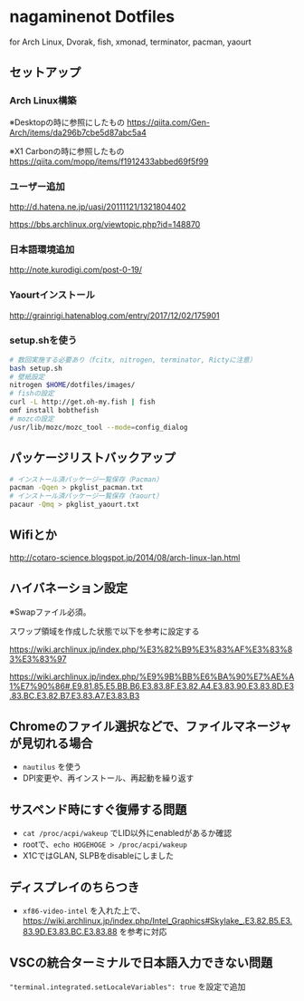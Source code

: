 # nagaminenot Dotfiles
for Arch Linux, Dvorak, fish, xmonad, terminator, pacman, yaourt

## セットアップ
### Arch Linux構築
※Desktopの時に参照にしたもの
https://qiita.com/Gen-Arch/items/da296b7cbe5d87abc5a4

※X1 Carbonの時に参照したもの
https://qiita.com/mopp/items/f1912433abbed69f5f99

### ユーザー追加
<http://d.hatena.ne.jp/uasi/20111121/1321804402>

<https://bbs.archlinux.org/viewtopic.php?id=148870>

### 日本語環境追加
http://note.kurodigi.com/post-0-19/

### Yaourtインストール
http://grainrigi.hatenablog.com/entry/2017/12/02/175901

### setup.shを使う

```bash
# 数回実施する必要あり（fcitx, nitrogen, terminator, Rictyに注意）
bash setup.sh
# 壁紙設定
nitrogen $HOME/dotfiles/images/
# fishの設定
curl -L http://get.oh-my.fish | fish
omf install bobthefish
# mozcの設定
/usr/lib/mozc/mozc_tool --mode=config_dialog
```

## パッケージリストバックアップ

```bash
# インストール済パッケージ一覧保存（Pacman）
pacman -Qqen > pkglist_pacman.txt
# インストール済パッケージ一覧保存（Yaourt）
pacaur -Qmq > pkglist_yaourt.txt
```

## Wifiとか
<http://cotaro-science.blogspot.jp/2014/08/arch-linux-lan.html>

## ハイバネーション設定
※Swapファイル必須。

スワップ領域を作成した状態で以下を参考に設定する

https://wiki.archlinux.jp/index.php/%E3%82%B9%E3%83%AF%E3%83%83%E3%83%97

https://wiki.archlinux.jp/index.php/%E9%9B%BB%E6%BA%90%E7%AE%A1%E7%90%86#.E9.81.85.E5.BB.B6.E3.83.8F.E3.82.A4.E3.83.90.E3.83.8D.E3.83.BC.E3.82.B7.E3.83.A7.E3.83.B3

## Chromeのファイル選択などで、ファイルマネージャが見切れる場合
- `nautilus` を使う
- DPI変更や、再インストール、再起動を繰り返す

## サスペンド時にすぐ復帰する問題
- `cat /proc/acpi/wakeup` でLID以外にenabledがあるか確認
- rootで、`echo HOGEHOGE > /proc/acpi/wakeup`
- X1CではGLAN, SLPBをdisableにしました

## ディスプレイのちらつき
- `xf86-video-intel` を入れた上で、<https://wiki.archlinux.jp/index.php/Intel_Graphics#Skylake_.E3.82.B5.E3.83.9D.E3.83.BC.E3.83.88> を参考に対応

## VSCの統合ターミナルで日本語入力できない問題
`"terminal.integrated.setLocaleVariables": true`  を設定で追加